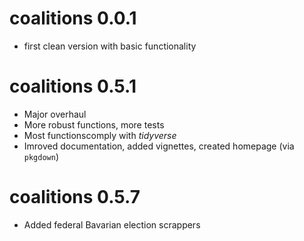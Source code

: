 # coalitions 0.0.1

- first clean version with basic functionality

# coalitions 0.5.1

- Major overhaul
- More robust functions, more tests
- Most functionscomply with *tidyverse*
- Imroved documentation, added vignettes, created homepage (via `pkgdown`)


# coalitions 0.5.7

- Added federal Bavarian election scrappers
